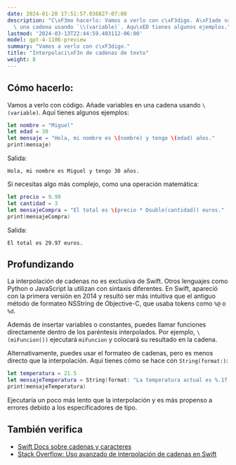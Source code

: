 ```yaml
---
date: 2024-01-20 17:51:57.036827-07:00
description: "C\xF3mo hacerlo: Vamos a verlo con c\xF3digo. A\xF1ade variables en\
  \ una cadena usando `\\(variable)`. Aqu\xED tienes algunos ejemplos."
lastmod: '2024-03-13T22:44:59.403112-06:00'
model: gpt-4-1106-preview
summary: "Vamos a verlo con c\xF3digo."
title: "Interpolaci\xF3n de cadenas de texto"
weight: 8
---
```


## Cómo hacerlo:
Vamos a verlo con código. Añade variables en una cadena usando `\(variable)`. Aquí tienes algunos ejemplos:

```Swift
let nombre = "Miguel"
let edad = 30
let mensaje = "Hola, mi nombre es \(nombre) y tengo \(edad) años."
print(mensaje)
```

Salida:
```
Hola, mi nombre es Miguel y tengo 30 años.
```

Si necesitas algo más complejo, como una operación matemática:

```Swift
let precio = 9.99
let cantidad = 3
let mensajeCompra = "El total es \(precio * Double(cantidad)) euros."
print(mensajeCompra)
```

Salida:
```
El total es 29.97 euros.
```

## Profundizando
La interpolación de cadenas no es exclusiva de Swift. Otros lenguajes como Python o JavaScript la utilizan con sintaxis diferentes. En Swift, apareció con la primera versión en 2014 y resultó ser más intuitiva que el antiguo método de formateo NSString de Objective-C, que usaba tokens como `%@` o `%d`.

Además de insertar variables o constantes, puedes llamar funciones directamente dentro de los paréntesis interpolados. Por ejemplo, `\(miFuncion())` ejecutará `miFuncion` y colocará su resultado en la cadena.

Alternativamente, puedes usar el formateo de cadenas, pero es menos directo que la interpolación. Aquí tienes cómo se hace con `String(format:)`:

```Swift
let temperatura = 21.5
let mensajeTemperatura = String(format: "La temperatura actual es %.1f grados Celsius.", temperatura)
print(mensajeTemperatura)
```

Ejecutaría un poco más lento que la interpolación y es más propenso a errores debido a los especificadores de tipo.

## También verifica
- [Swift Docs sobre cadenas y caracteres](https://docs.swift.org/swift-book/LanguageGuide/StringsAndCharacters.html)
- [Stack Overflow: Uso avanzado de interpolación de cadenas en Swift](https://stackoverflow.com/questions/tagged/swift+string-interpolation)
